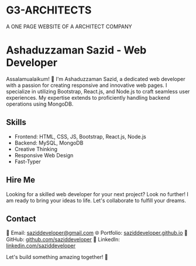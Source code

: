 # G3-ARCHITECTS
A ONE PAGE WEBSITE OF A ARCHITECT COMPANY

# Ashaduzzaman Sazid - Web Developer

Assalamualaikum! 👋 I'm Ashaduzzaman Sazid, a dedicated web developer with a passion for creating responsive and innovative web pages. I specialize in utilizing Bootstrap, React.js, and Node.js to craft seamless user experiences. My expertise extends to proficiently handling backend operations using MongoDB.

## Skills
- Frontend: HTML, CSS, JS, Bootstrap, React.js, Node.js
- Backend: MySQL, MongoDB
- Creative Thinking
- Responsive Web Design
- Fast-Typer

## Hire Me
Looking for a skilled web developer for your next project? Look no further! I am ready to bring your ideas to life. Let's collaborate to fulfill your dreams.

## Contact
📧 Email: [saziddeveloper@gmail.com](mailto:saziddeveloper@gmail.com)
🌐 Portfolio: [saziddeveloper.github.io](https://saziddeveloper.github.io)
🔗 GitHub: [github.com/saziddeveloper](https://github.com/saziddeveloper)
🔗 LinkedIn: [linkedin.com/saziddeveloper](https://www.linkedin.com/in/saziddeveloper)

Let's build something amazing together! 🚀
